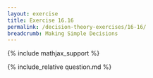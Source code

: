 ```yaml
---
layout: exercise
title: Exercise 16.16
permalink: /decision-theory-exercises/16-16/
breadcrumb: Making Simple Decisions
---
```


{% include mathjax_support %}

<div><i class="arrow-up loader" data-chapter="decision-theory-exercises" data-exercise="ex_16" data-rating="0"></i></div>
{% include_relative question.md %}
